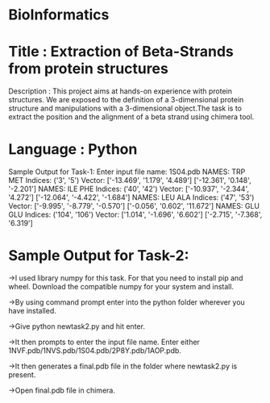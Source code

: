 # BioInformatics

Title : Extraction of Beta-Strands from protein structures 
=====================================================================================================================================
Description : This project aims at hands-on experience with protein structures. We are exposed to the definition of a 3-dimensional protein structure and manipulations with a 3-dimensional object.The task is to extract the position and the alignment of a beta strand using chimera tool.

Language : Python
======================================================================================================================================
Sample Output for Task-1:
Enter input file name: 1S04.pdb
NAMES:  TRP MET
Indices:  ('3', '5')
Vector:  ['-13.469', '1.179', '4.489'] ['-12.361', '0.148', '-2.201']
NAMES:  ILE PHE
Indices:  ('40', '42')
Vector:  ['-10.937', '-2.344', '4.272'] ['-12.064', '-4.422', '-1.684']
NAMES:  LEU ALA
Indices:  ('47', '53')
Vector:  ['-9.995', '-8.779', '-0.570'] ['-0.056', '0.602', '11.672']
NAMES:  GLU GLU
Indices:  ('104', '106')
Vector:  ['1.014', '-1.696', '6.602'] ['-2.715', '-7.368', '6.319']

Sample Output for Task-2:
======================================================================================================================================
->I used library numpy for this task. For that you need to install pip and wheel. Download the compatible numpy for your system and install.

->By using command prompt enter into the python folder wherever you have installed.

->Give python newtask2.py and hit enter.

->It then prompts to enter the input file name. Enter either 1NVF.pdb/1NVS.pdb/1S04.pdb/2P8Y.pdb/1AOP.pdb.

->It then generates a final.pdb file in the folder where newtask2.py is present. 

->Open final.pdb file in chimera.